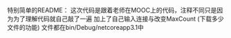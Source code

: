 ﻿特别简单的README：
这次代码是跟着老师在MOOC上的代码，注释不同只是因为为了理解代码就自己敲了一遍
加上了自己输入连接与改变MaxCount (下载多少文件的功能)
文件都在bin/Debug/netcoreapp3.1中